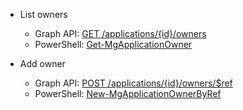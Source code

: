 - List owners
  - Graph API: [GET /applications/{id}/owners](https://docs.microsoft.com/graph/api/application-list-owners?view=graph-rest-1.0&tabs=http)
  - PowerShell: [Get-MgApplicationOwner](https://docs.microsoft.com/powershell/module/microsoft.graph.applications/get-mgapplicationowner?view=graph-powershell-1.0)

- Add owner
  - Graph API: [POST /applications/{id}/owners/$ref](/graph/api/application-post-owners?view=graph-rest-1.0&tabs=http)
  - PowerShell: [New-MgApplicationOwnerByRef](https://docs.microsoft.com/powershell/module/microsoft.graph.applications/new-mgapplicationownerbyref?view=graph-powershell-1.0)
